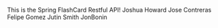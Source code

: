 This is the Spring FlashCard Restful API!
Joshua Howard
Jose Contreras
Felipe Gomez
Jutin Smith
JonBonin